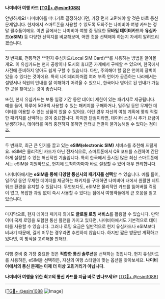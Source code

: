 **나미비아 여행 카드 [[TG💪+ @esim1088](https://t.me/s/esim1088)]**

안녕하세요! 나미비아를 떠나기로 결정하셨다면, 가장 먼저 고민해야 할 것은 바로 통신 문제입니다. 현지에서 스마트폰을 사용할 수 있도록 도와주는 나미비아 여행 카드는 정말 필수품이에요. 이번 글에서는 나미비아 여행 중 필요한 **모바일 데이터카드**와 **유심카드(eSIM)** 등 다양한 선택지를 비교해보며, 어떤 것을 선택해야 하는지 자세히 알려드리겠습니다.

---

첫 번째로, 전통적인 **현지 유심카드(Local SIM Card)**를 사용하는 방법을 알아볼게요. 이 유심카드는 현지 공항이나 도시의 휴대폰 가게에서 구매할 수 있으며, 한국에서 사전에 준비하지 않아도 쉽게 구할 수 있습니다. 다만, 주의해야 할 점은 언어의 장벽이 있을 수 있다는 것이에요. 특히 나이제리아처럼 여러 부족 언어가 공존하는 나라에서는 설명서나 직원의 안내를 잘 이해하기 어려울 수 있으니, 한국어나 영어로 된 안내가 가능한 곳을 찾아보는 것이 좋습니다.

또한, 현지 유심카드는 보통 일정 기간 동안 데이터 제한이 있는 패키지로 제공됩니다. 예를 들어, 하루에 5GB씩 사용할 수 있는 패키지를 구매하거나, 일주일 동안 무제한 데이터를 이용할 수 있는 상품이 있을 수 있어요. 이런 경우 자신의 여행 계획에 맞춰 적절한 패키지를 선택하는 것이 중요합니다. 하지만 단점이라면, 데이터 소진 시 추가 요금이 발생하거나, 데이터를 미리 충전하지 못하면 인터넷 연결이 불가능해질 수 있다는 점이죠.

---

두 번째로, 최근 큰 인기를 끌고 있는 **eSIM(electronic SIM)** 서비스를 추천해 드릴게요. eSIM은 물리적인 카드가 아닌 전자식으로, 스마트폰에서 QR 코드를 스캔하여 간단하게 설정할 수 있는 혁신적인 기술입니다. 특히 한국에서 출시된 많은 최신 스마트폰에서는 eSIM을 지원하므로, 현지에 도착하자마자 바로 설정할 수 있어 매우 편리합니다.

나미비아에서는 **eSIM을 통해 다양한 통신사의 패키지를 선택**할 수 있습니다. 예를 들어, 일주일 동안 무제한 데이터를 제공하는 패키지를 구매하면 나미비아 내에서 원활한 네트워크 환경을 유지할 수 있답니다. 무엇보다도, eSIM은 물리적인 카드를 잃어버릴 걱정이 없고, 복잡한 과정 없이 즉시 사용할 수 있다는 점에서 여행객들에게 큰 호응을 얻고 있습니다.

---

마지막으로, 현지 데이터 패키지 외에도 **글로벌 로밍 서비스**를 활용할 수 있습니다. 만약 이미 국제 로밍을 포함한 통신 플랜을 가지고 있다면, 나미비아에서도 기본적으로 데이터를 사용할 수 있습니다. 그러나 로밍 요금은 일반적으로 현지 유심카드나 eSIM보다 비싸기 때문에, 길게 머무는 경우라면 추천하지 않습니다. 하지만 짧은 방문만 계획하고 있다면, 이 방식을 고려해볼 만해요.

---

여행 준비 중 가장 중요한 것은 **적합한 통신 솔루션**을 선택하는 것입니다. 현지 유심카드를 사용하든, eSIM을 선택하든, 자신의 여행 스타일에 맞는 옵션을 찾아보세요. **나미비아에서의 통신 문제는 이제 더 이상 고민거리가 아닙니다.**

**나미비아 여행을 위한 최고의 통신 카드를 지금 바로 만나보세요!** [[TG💪+ @esim1088](https://t.me/s/esim1088)]

---

[[TG💪+ @esim1088](https://t.me/s/esim1088) ![Image](https://i.postimg.cc/Y0z9fWf4/image.png)]